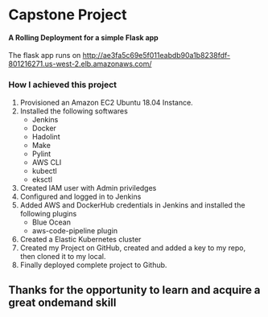 # Capstone Project
#### A Rolling Deployment for a simple Flask app

The flask app runs on
http://ae3fa5c69e5f011eabdb90a1b8238fdf-801216271.us-west-2.elb.amazonaws.com/

### How I achieved this project
1. Provisioned an Amazon EC2 Ubuntu 18.04 Instance.
2. Installed the following softwares
    - Jenkins
    - Docker
    - Hadolint
    - Make
    - Pylint
    - AWS CLI
    - kubectl
    - eksctl
3. Created IAM user with Admin priviledges
4. Configured and logged in to Jenkins
5. Added AWS and DockerHub credentials in Jenkins and installed the following plugins
    * Blue Ocean
    * aws-code-pipeline plugin
6. Created a Elastic Kubernetes cluster
7. Created my Project on GitHub, created and added a key to my repo, then cloned it to my local.
8. Finally deployed complete project to Github.

## Thanks for the opportunity to learn and acquire a great ondemand skill



